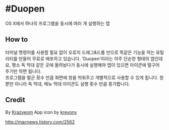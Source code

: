 #Duopen  
======
OS X에서 하나의 프로그램을 동시에 여러 개 실행하는 앱

## How to  
터미널 명령어를 사용할 필요 없이 오로지 드래그&드롭 만으로 똑같은 기능을 하는 유틸리티를 만들어 무료로 배포하고 있습니다. 'Duopen'이라는 아주 단순한 형태의 앱인데요, 평소 독 막대 같은 곳에 올려놨다가 동시에 실행해야 앱이 있으면 아이콘에 떨구어 주기만 하면 됩니다.  
프로그램을 떨군 횟수 만큼 화면에 창을 띄워주고 개별적으로 사용할 수 있게 됩니다. 창 뿐만 아니라 독 막대, 메뉴 막대 아이콘도 실행 횟수 만큼 증가합니다.

## Credit
By [Krazyeom](http://www.appilogue.kr/2844542)
App icon by [krevony](http://krevony.github.io)

http://macnews.tistory.com/2562
